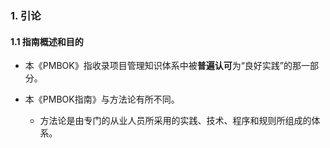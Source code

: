 ### 1. 引论

#### 1.1 指南概述和目的

* 本《PMBOK》指收录项目管理知识体系中被**普遍认可**为“良好实践”的那一部分。

* 本《PMBOK指南》与方法论有所不同。

    * 方法论是由专门的从业人员所采用的实践、技术、程序和规则所组成的体系。